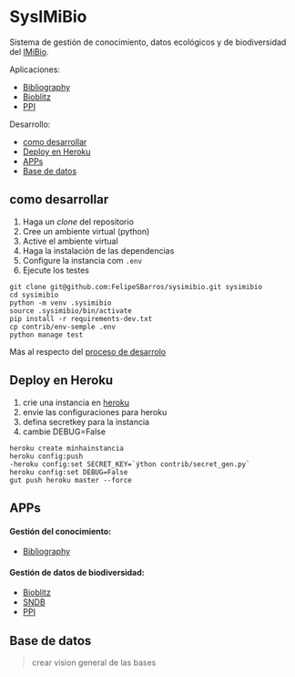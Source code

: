 # SysIMiBio

Sistema de gestión de conocimiento, datos ecológicos y de biodiversidad del [IMiBio](www.imibio.misiones.gob.ar).

Aplicaciones:  
* [Bibliography](./README_bibliography.md)  
* [Bioblitz](./README_bioblitz.md)   
* [PPI](./README_imibio_tree_ecological_data.md)  

Desarrollo:  
* [como desarrollar](#como-desarrollar)
* [Deploy en Heroku](#Deploy-en-Heroku)
* [APPs](#APPs)
* [Base de datos](#Base-de-datos)

## como desarrollar
1. Haga un *clone* del repositorio
1. Cree un ambiente virtual (python)
1. Active el ambiente virtual
1. Haga la instalación de las dependencias
1. Configure la instancia com `.env`
1. Ejecute los testes

```console
git clone git@github.com:FelipeSBarros/sysimibio.git sysimibio
cd sysimibio
python -m venv .sysimibio
source .sysimibio/bin/activate
pip install -r requirements-dev.txt
cp contrib/env-semple .env
python manage test 
```

Más al respecto del [proceso de desarrolo](./Creation_process.md)

## Deploy en Heroku

1. crie una instancia en [heroku](www.heroku.com)
1. envie las configuraciones para heroku
1. defina secretkey para la instancia
1. cambie DEBUG=False

```console
heroku create minhainstancia
heroku config:push
-heroku config:set SECRET_KEY=`ýthon contrib/secret_gen.py`
heroku config:set DEBUG=False
gut push heroku master --force
```

## APPs

#### Gestión del conocimiento:  
* [Bibliography](./README_bibliography.md)  

#### Gestión de datos de biodiversidad:  
* [Bioblitz](./README_bioblitz.md)  
* [SNDB]()  
* [PPI](./README_imibio_tree_ecological_data.md)  

## Base de datos

> crear vision general de las bases
